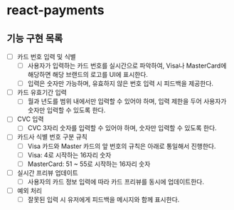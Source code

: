 # react-payments

## 기능 구현 목록

- [ ] 카드 번호 입력 및 식별
  - [ ] 사용자가 입력하는 카드 번호를 실시간으로 파악하여, Visa나 MasterCard에 해당하면 해당 브랜드의 로고를 UI에 표시한다.
  - [ ] 입력은 숫자만 가능하며, 유효하지 않은 번호 입력 시 피드백을 제공한다.

- [ ] 카드 유효기간 입력
  - [ ] 월과 년도를 범위 내에서만 입력할 수 있어야 하며, 입력 제한을 두어 사용자가 숫자만 입력할 수 있도록 한다.

- [ ] CVC 입력
  - [ ] CVC 3자리 숫자를 입력할 수 있어야 하며, 숫자만 입력할 수 있도록 한다.

- [ ] 카드사 식별 번호 구분 규칙
  - [ ] Visa 카드와 Master 카드의 앞 번호의 규칙은 아래로 통일해서 진행한다.
  - [ ] Visa: 4로 시작하는 16자리 숫자
  - [ ] MasterCard: 51 ~ 55로 시작하는 16자리 숫자

- [ ] 실시간 프리뷰 업데이트
  - [ ] 사용자의 카드 정보 입력에 따라 카드 프리뷰를 동시에 업데이트한다.

- [ ] 예외 처리
  - [ ] 잘못된 입력 시 유저에게 피드백을 메시지와 함께 표시한다.